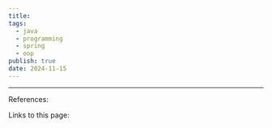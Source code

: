 ```yaml
---
title: 
tags:
  - java
  - programming
  - spring
  - oop
publish: true
date: 2024-11-15
---
```




---
References: 

Links to this page: 